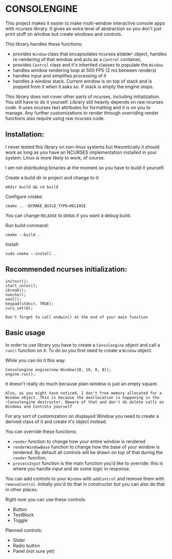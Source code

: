 # CONSOLENGINE

This project makes it easier to make multi-window interactive console apps with ncurses library. It gives an extra level
of abstraction so you don't just print stuff on window but create windows and controls.

This library handles these functions:

* provides `Window` class that encapsulates ncurses `WINDOW*` object, handles re-rendering of that window and acts as
  a `Control` container,
* provides `Control` class and it's inherited classes to populate the `Window`
* handles window rendering loop at 500 FPS (2 ms between renders)
* handles input and simplifies processing of it
* handles a window stack. Current window is on top of stack and is popped from it when it asks so. If stack is empty the
  engine stops.

This library does not cover other parts of ncurses, including initialization. You still have to do it yourself. Library
still heavily depends on raw ncurses code. It uses ncurses text attributes for formatting and it is on you to manage.
Any further customizations to render through overriding render functions also require using raw ncurses code.

## Installation:

I never tested this library on non-linux systems but theoretically it should work as long as you have an NCURSES
implementation installed in your system. Linux is more likely to work, of course.

I am not distributing binaries at the moment so you have to build it yourself.

Create a build dir in project and change to it:

    mkdir build && cd build

Configure cmake:

    cmake .. -DCMAKE_BUILD_TYPE=RELEASE

You can change `RELEASE` to `DEBUG` if you want a debug build.

Run build command:

    cmake --build .

Install:

    sudo cmake --install .

## Recommended ncurses initialization:

    initscr();
    start_color();
    cbreak();
    noecho();
    nonl();
    keypad(stdscr, TRUE);
    curs_set(0);

```Don't forget to call endwin() at the end of your main function```

## Basic usage

In order to use library you have to create a `Consolengine` object and call a `run()` function on it.
To do so you first need to create a `Window` object.

While you can do it this way:

    Consolengine engine(new Window(10, 10, 0, 0));
    engine.run();

it doesn't really do much because plain window is just an empty square.

```Also, as you might have noticed, I don't free memory allocated for a Window object. This is because the deallocation is happening in the ~Consolengine destructor. Beware of that and don't do delete calls on Windows and Controls yourself```

For any sort of customization on displayed Window you need to create a derived class of it and create it's object
instead.

You can override these functions:

* `render` function to change how your entire window is rendered
* `renderWindowBase` function to change how the base of your window is rendered. By default all controls will be drawn
  on top of that during the `render` function,
* `processInput` function is the main function you'd like to override: this is where you handle input and do some logic
  in response.

You can add controls to your `Window` with `addControl` and remove them with `removeControl`. Initially you'd do that in
constructor but you can also do that in other places.

Right now you can use these controls:

* Button
* TextBlock
* Toggle

Planned controls:

* Slider
* Radio button
* Panel (not sure yet)